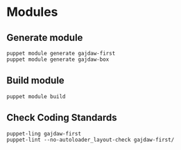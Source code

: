 Modules
=======

## Generate module

    puppet module generate gajdaw-first
    puppet module generate gajdaw-box

## Build module

    puppet module build

## Check Coding Standards

    puppet-ling gajdaw-first
    puppet-lint --no-autoloader_layout-check gajdaw-first/
